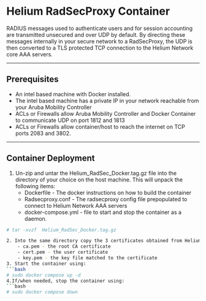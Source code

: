 # Helium RadSecProxy Container

RADIUS messages used to authenticate users and for session accounting are transmitted unsecured and over UDP by default. By directing these messages internally in your secure network to a RadSecProxy, the UDP is then converted to a TLS protected TCP connection to the Helium Network core AAA servers.


---

## Prerequisites

- An intel based machine with Docker installed.
- The intel based machine has a private IP in your network reachable from your Aruba Mobility Controller
- ACLs or Firewalls allow Aruba Mobility Controller and Docker Container to communicate UDP on port 1812 and 1813
- ACLs or Firewalls allow container/host to reach the internet on TCP ports 2083 and 3802.


---

## Container Deployment

1. Un-zip and untar the Helium_RadSec_Docker.tag.gz file into the directory of your choice on the host machine. This will unpack the following items:
	- Dockerfile - The docker instructions on how to build the container
	- Radsecproxy.conf - The radsecproxy config file prepopulated to connect to Helium Network AAA servers
	- docker-compose.yml - file to start and stop the container as a daemon. 

```bash
# tar -xvzf  Helium_RadSec_Docker.tag.gz

2. Into the same directory copy the 3 certificates obtained from Helium Network
	- ca.pem - the root CA certificate
	- cert.pem - the user certificate
	- key.pem - the key file matched to the certificate
3. Start the container using:
```bash
# sudo docker compose up -d
4.If/when needed, stop the container using:
```bash
# sudo docker compose down

